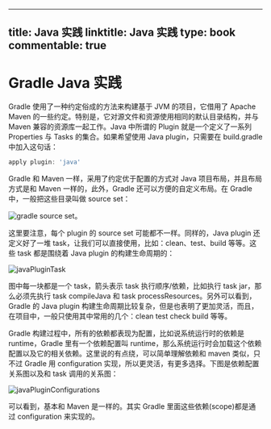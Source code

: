 
---
title: Java 实践
linktitle: Java 实践
type: book
commentable: true
---

# Gradle Java 实践

Gradle 使用了一种约定俗成的方法来构建基于 JVM 的项目，它借用了 Apache Maven 的一些约定。特别是，它对源文件和资源使用相同的默认目录结构，并与 Maven 兼容的资源库一起工作。Java 中所谓的 Plugin 就是一个定义了一系列 Properties 与 Tasks 的集合。如果希望使用 Java plugin，只需要在 build.gradle 中加入这句话：

```groovy
apply plugin: 'java'
```

Gradle 和 Maven 一样，采用了约定优于配置的方式对 Java 项目布局，并且布局方式是和 Maven 一样的，此外，Gradle 还可以方便的自定义布局。在 Gradle 中，一般把这些目录叫做 source set：

![gradle source set](https://s2.ax1x.com/2019/12/17/QINmpF.png)。

这里要注意，每个 plugin 的 source set 可能都不一样。同样的，Java plugin 还定义好了一堆 task，让我们可以直接使用，比如：clean、test、build 等等。这些 task 都是围绕着 Java plugin 的构建生命周期的：

![javaPluginTask](https://s2.ax1x.com/2019/12/17/QIN1Tx.png)

图中每一块都是一个 task，箭头表示 task 执行顺序/依赖，比如执行 task jar，那么必须先执行 task compileJava 和 task processResources。另外可以看到，Gradle 的 Java plugin 构建生命周期比较复杂，但是也表明了更加灵活，而且，在项目中，一般只使用其中常用的几个：clean test check build 等等。

Gradle 构建过程中，所有的依赖都表现为配置，比如说系统运行时的依赖是 runtime，Gradle 里有一个依赖配置叫 runtime，那么系统运行时会加载这个依赖配置以及它的相关依赖。这里说的有点绕，可以简单理解依赖和 maven 类似，只不过 Gradle 用 configuration 实现，所以更灵活，有更多选择。下图是依赖配置关系图以及和 task 调用的关系图：

![javaPluginConfigurations](https://s2.ax1x.com/2019/12/17/QIN1Tx.png)

可以看到，基本和 Maven 是一样的。其实 Gradle 里面这些依赖(scope)都是通过 configuration 来实现的。

    